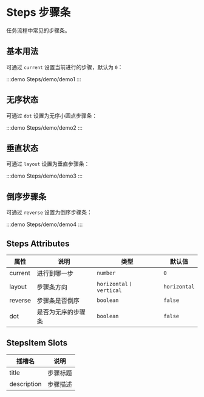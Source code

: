 # Steps 步骤条

任务流程中常见的步骤条。

## 基本用法

可通过 `current` 设置当前进行的步骤，默认为 `0`：

:::demo
Steps/demo/demo1
:::

## 无序状态

可通过 `dot` 设置为无序小圆点步骤条：

:::demo
Steps/demo/demo2
:::

## 垂直状态

可通过 `layout` 设置为垂直步骤条：

:::demo
Steps/demo/demo3
:::

## 倒序步骤条

可通过 `reverse` 设置为倒序步骤条：

:::demo
Steps/demo/demo4
:::

## Steps Attributes

| 属性    | 说明               | 类型                   | 默认值       |
| ------- | ------------------ | ---------------------- | ------------ |
| current | 进行到哪一步       | `number`               | `0`          |
| layout  | 步骤条方向         | `horizontal〡vertical` | `horizontal` |
| reverse | 步骤条是否倒序     | `boolean`              | `false`      |
| dot     | 是否为无序的步骤条 | `boolean`              | `false`      |

## StepsItem Slots

| 插槽名      | 说明     |
| ----------- | -------- |
| title       | 步骤标题 |
| description | 步骤描述 |
